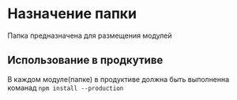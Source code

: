 # Назначение папки
Папка предназначена для размещения модулей

## Использование в продкутиве
В каждом модуле(папке) в продуктиве должна быть выполненна команад `npm install --production`
